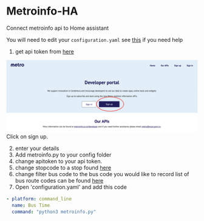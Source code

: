 # Metroinfo-HA
Connect metroinfo api to Home assistant

You will need to edit your `configuration.yaml` see [this](https://www.home-assistant.io/docs/configuration/) if you need help

1. get api token from [here](https://apidevelopers.metroinfo.co.nz)
<p class='img'>
  <img src='/images/Metroinfo-dev-webiste.jpeg' alt='Screenshot of the metroinfo Developer portal'>
  Click on sign up.
</p>

2. enter your details
3. Add metroinfo.py to your config folder
4. change apitoken to your api token.
5. change stopcode to a stop found [here](https://go.metroinfo.co.nz/) 
6. change filter bus code to the bus code you would like to record list of bus route codes can be found [here](/metroinfo-data/routes.txt)
7. Open 'configuration.yaml' and add this code

```yaml
- platform: command_line
  name: Bus Time
  command: "python3 metroinfo.py"
```

